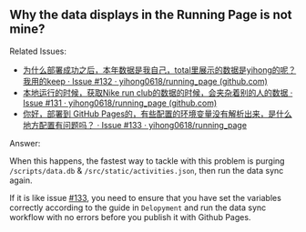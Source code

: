 ## Why the data displays in the Running Page is not mine?

Related Issues:

- [为什么部署成功之后，本年数据是我自己，total里展示的数据是yihong的呢？我用的keep · Issue #132 · yihong0618/running_page (github.com)](https://github.com/yihong0618/running_page/issues/132)
- [本地运行的时候，获取Nike run club的数据的时候，会夹杂着别的人的数据 · Issue #131 · yihong0618/running_page (github.com)](https://github.com/yihong0618/running_page/issues/131)
- [你好，部署到 GitHub Pages的，有些配置的环境变量没有解析出来，是什么地方配置有问题吗？ · Issue #133 · yihong0618/running_page](https://github.com/yihong0618/running_page/issues/133)

Answer:

When this happens, the fastest way to tackle with this  problem is purging `/scripts/data.db` & `/src/static/activities.json`, then run the data sync again.

If it is like issue [#133](https://github.com/yihong0618/running_page/issues/133), you need to ensure that you have set the variables correctly according to the guide in `Delopyment` and run the data sync workflow with no errors before you publish it with Github Pages.

